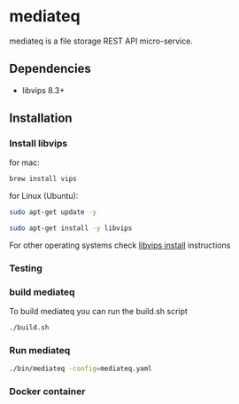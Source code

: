 # mediateq

mediateq is a file storage REST API micro-service.

## Dependencies

- libvips 8.3+

## Installation

### Install libvips

for mac:

```bash
brew install vips
```

for Linux (Ubuntu):

```bash
sudo apt-get update -y
```

```bash
sudo apt-get install -y libvips
```

For other operating systems check [libvips install](https://libvips.github.io/libvips/install.html) instructions

### Testing

### build mediateq

To build mediateq you can run the build.sh script

```bash
./build.sh
```

### Run mediateq

```bash
./bin/mediateq -config=mediateq.yaml
```

### Docker container
